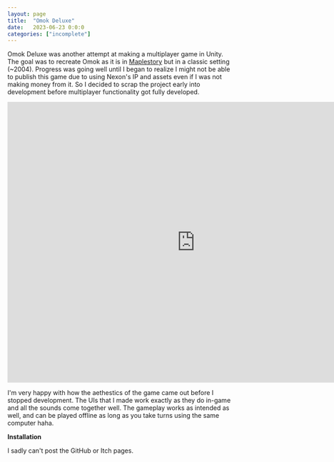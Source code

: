 ```yaml
---
layout: page
title:  "Omok Deluxe"
date:   2023-06-23 0:0:0
categories: ["incomplete"]
---
```

Omok Deluxe was another attempt at making a multiplayer game in Unity. The goal was to recreate Omok as it is in [Maplestory][maple] but in a classic setting (~2004). Progress was going well until I began to realize I might not be able to publish this game due to using Nexon's IP and assets even if I was not making money from it. So I decided to scrap the project early into development before multiplayer functionality got fully developed.

<center><iframe width="840" height="630" src="https://www.youtube.com/embed/7VhSKCKSAgM?si=02F7PJNxNwxvM_5s" title="YouTube video player" frameborder="0" allow="accelerometer; autoplay; clipboard-write; encrypted-media; gyroscope; picture-in-picture; web-share" referrerpolicy="strict-origin-when-cross-origin" allowfullscreen></iframe></center>

I'm very happy with how the aethestics of the game came out before I stopped development. The UIs that I made work exactly as they do in-game and all the sounds come together well. The gameplay works as intended as well, and can be played offline as long as you take turns using the same computer haha.

**Installation** 

I sadly can't post the GitHub or Itch pages.

[maple]: https://maplestory.nexon.net/
